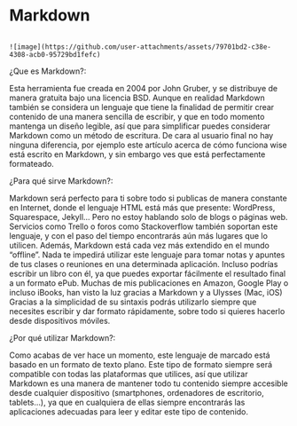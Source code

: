 # Markdown
                                                                                   ![image](https://github.com/user-attachments/assets/79701bd2-c38e-4308-acb0-95729bd1fefc)

¿Que es Markdown?:

Esta herramienta fue creada en 2004 por John Gruber, y se distribuye de manera gratuita bajo una licencia BSD. 
Aunque en realidad Markdown también se considera un lenguaje que tiene la finalidad de permitir crear contenido de una manera sencilla de escribir, y que en todo momento mantenga un diseño legible, así que para simplificar puedes considerar Markdown como un método de escritura.
De cara al usuario final no hay ninguna diferencia, por ejemplo este artículo acerca de cómo funciona wise está escrito en Markdown, y sin embargo ves que está perfectamente formateado.




¿Para qué sirve Markdown?:

Markdown será perfecto para ti sobre todo si publicas de manera constante en Internet, donde el lenguaje HTML está más que presente: WordPress, Squarespace, Jekyll…
Pero no estoy hablando solo de blogs o páginas web. Servicios como Trello o foros como Stackoverflow también soportan este lenguaje, y con el paso del tiempo encontrarás aún más lugares que lo utilicen.
Además, Markdown está cada vez más extendido en el mundo “offline”. Nada te impedirá utilizar este lenguaje para tomar notas y apuntes de tus clases o reuniones en una determinada aplicación.
Incluso podrías escribir un libro con él, ya que puedes exportar fácilmente el resultado final a un formato ePub.
Muchas de mis publicaciones en Amazon, Google Play o incluso iBooks, han visto la luz gracias a Markdown y a Ulysses (Mac, iOS)
Gracias a la simplicidad de su sintaxis podrás utilizarlo siempre que necesites escribir y dar formato rápidamente, sobre todo si quieres hacerlo desde dispositivos móviles.





¿Por qué utilizar Markdown?:

Como acabas de ver hace un momento, este lenguaje de marcado está basado en un formato de texto plano.
Este tipo de formato siempre será compatible con todas las plataformas que utilices, así que utilizar Markdown es una manera de mantener todo tu contenido siempre accesible desde cualquier dispositivo (smartphones, ordenadores de escritorio, tablets…), ya que en cualquiera de ellas siempre encontrarás las aplicaciones adecuadas para leer y editar este tipo de contenido.



